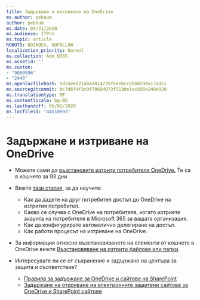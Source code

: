 ```yaml
---
title: Задържане и изтриване на OneDrive
ms.author: pebaum
author: pebaum
ms.date: 04/21/2020
ms.audience: ITPro
ms.topic: article
ROBOTS: NOINDEX, NOFOLLOW
localization_priority: Normal
ms.collection: Adm_O365
ms.assetid: ''
ms.custom:
- "9000596"
- "2440"
ms.openlocfilehash: 5d2ae0d21ab43814235feee8cc2b60290a17ad51
ms.sourcegitcommit: bc7d6f4f3c9f7060d073f5130e1ec856e248d020
ms.translationtype: MT
ms.contentlocale: bg-BG
ms.lasthandoff: 06/02/2020
ms.locfileid: "44510993"
---
```

# <a name="onedrive-retention-and-deletion"></a>Задържане и изтриване на OneDrive

- Можете сами да [възстановите изтрити потребители OneDrive.](https://docs.microsoft.com/onedrive/restore-deleted-onedrive) Те са в кошчето за 93 дни.

- Вижте [тази статия,](https://docs.microsoft.com/onedrive/retention-and-deletion) за да научите:
    - Как да дадете на друг потребител достъп до OneDrive на изтрития потребител.
    - Какво се случва с OneDrive на потребителя, когато изтриете акаунта на потребителя в Microsoft 365 за вашата организация.
    - Как да конфигурирате автоматично делегиране на достъп.
    - Как работи процесът на изтриване на OneDrive.

- За информация относно възстановяването на елементи от кошчето в OneDrive вижте [Възстановяване на изтрити файлове или папки](https://support.office.com/article/949ada80-0026-4db3-a953-c99083e6a84f).

- Интересувате ли се от съхранение и задържане на центъра за защита и съответствие?
    - [Правила за задържане за OneDrive и сайтове на SharePoint](https://docs.microsoft.com/microsoft-365/compliance/retention-policies)
    - [Задържане на откриване на електронните защитени сайтове за OneDrive и SharePoint сайтове](https://docs.microsoft.com/office365/securitycompliance/ediscovery-cases#step-4-place-content-locations-on-hold)
